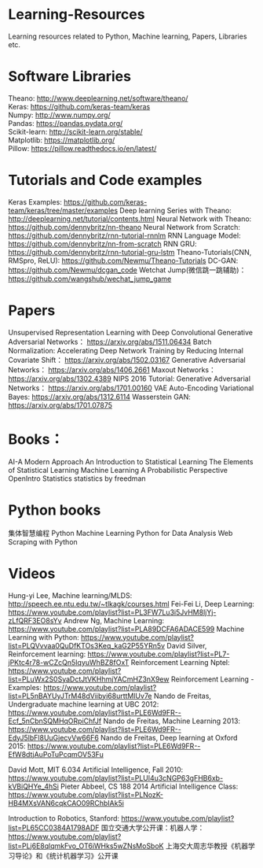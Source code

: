 # Learning-Resources
Learning resources related to Python, Machine learning, Papers, Libraries etc.

# Software Libraries
Theano: http://www.deeplearning.net/software/theano/  
Keras: https://github.com/keras-team/keras  
Numpy: http://www.numpy.org/  
Pandas: https://pandas.pydata.org/  
Scikit-learn: http://scikit-learn.org/stable/  
Matplotlib: https://matplotlib.org/  
Pillow: https://pillow.readthedocs.io/en/latest/  

# Tutorials and Code examples
Keras Examples: https://github.com/keras-team/keras/tree/master/examples
Deep learning Series with Theano: http://deeplearning.net/tutorial/contents.html
Neural Network with Theano: https://github.com/dennybritz/nn-theano
Neural Network from Scratch: https://github.com/dennybritz/rnn-tutorial-rnnlm
RNN Language Model: https://github.com/dennybritz/nn-from-scratch
RNN GRU: https://github.com/dennybritz/rnn-tutorial-gru-lstm
Theano-Tutorials(CNN, RMSpro, ReLU): https://github.com/Newmu/Theano-Tutorials
DC-GAN: https://github.com/Newmu/dcgan_code
Wetchat Jump(微信跳一跳辅助)： https://github.com/wangshub/wechat_jump_game

# Papers
Unsupervised Representation Learning with Deep Convolutional Generative Adversarial Networks： https://arxiv.org/abs/1511.06434
Batch Normalization: Accelerating Deep Network Training by Reducing Internal Covariate Shift： https://arxiv.org/abs/1502.03167
Generative Adversarial Networks： https://arxiv.org/abs/1406.2661
Maxout Networks： https://arxiv.org/abs/1302.4389
NIPS 2016 Tutorial: Generative Adversarial Networks： https://arxiv.org/abs/1701.00160
VAE Auto-Encoding Variational Bayes: https://arxiv.org/abs/1312.6114
Wasserstein GAN: https://arxiv.org/abs/1701.07875

# Books：
AI-A Modern Approach
An Introduction to Statistical Learning
The Elements of Statistical Learning 
Machine Learning A Probabilistic Perspective
OpenIntro Statistics
statistics by freedman 

# Python books
集体智慧编程
Python Machine Learning
Python for Data Analysis
Web Scraping with Python

# Videos
Hung-yi Lee, Machine learning/MLDS: http://speech.ee.ntu.edu.tw/~tlkagk/courses.html
Fei-Fei Li, Deep Learning: https://www.youtube.com/playlist?list=PL3FW7Lu3i5JvHM8ljYj-zLfQRF3EO8sYv
Andrew Ng, Machine Learning: https://www.youtube.com/playlist?list=PLA89DCFA6ADACE599
Machine Learning with Python: https://www.youtube.com/playlist?list=PLQVvvaa0QuDfKTOs3Keq_kaG2P55YRn5v
David Silver, Reinforcement learning: https://www.youtube.com/playlist?list=PL7-jPKtc4r78-wCZcQn5IqyuWhBZ8fOxT
Reinforcement Learning Nptel: https://www.youtube.com/playlist?list=PLuWx2S0SyaDctJtVKHhmjYACmHZ3nX9ew
Reinforcement Learning - Examples: https://www.youtube.com/playlist?list=PL5nBAYUyJTrM48dViibyi68urttMlUv7e
Nando de Freitas, Undergraduate machine learning at UBC 2012: https://www.youtube.com/playlist?list=PLE6Wd9FR--Ecf_5nCbnSQMHqORpiChfJf
Nando de Freitas, Machine Learning 2013: https://www.youtube.com/playlist?list=PLE6Wd9FR--EdyJ5lbFl8UuGjecvVw66F6
Nando de Freitas, Deep learning at Oxford 2015: https://www.youtube.com/playlist?list=PLE6Wd9FR--EfW8dtjAuPoTuPcqmOV53Fu

David Mott, MIT 6.034 Artificial Intelligence, Fall 2010: https://www.youtube.com/playlist?list=PLUl4u3cNGP63gFHB6xb-kVBiQHYe_4hSi
Pieter Abbeel, CS 188 2014 Artificial Intelligence Class: https://www.youtube.com/playlist?list=PLNozK-HB4MXsVAN6cqkCAO09RChbIAk5i

Introduction to Robotics, Stanford: https://www.youtube.com/playlist?list=PL65CC0384A1798ADF
国立交通大学公开课：机器人学： https://www.youtube.com/playlist?list=PLj6E8qlqmkFvo_OT6iWHks5wZNsMoSboK
上海交大周志华教授《机器学习导论》和《统计机器学习》公开课




